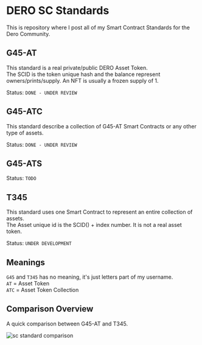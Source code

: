 # DERO SC Standards

This is repository where I post all of my Smart Contract Standards for the Dero Community.  

## G45-AT

This standard is a real private/public DERO Asset Token.  
The SCID is the token unique hash and the balance represent owners/prints/supply. An NFT is usually a frozen supply of 1.  

Status: `DONE - UNDER REVIEW`  

## G45-ATC

This standard describe a collection of G45-AT Smart Contracts or any other type of assets.  

Status: `DONE - UNDER REVIEW`  

## G45-ATS

Status: `TODO`  

## T345

This standard uses one Smart Contract to represent an entire collection of assets.  
The Asset unique id is the SCID() + index number. It is not a real asset token.  

Status: `UNDER DEVELOPMENT`  

## Meanings

`G45` and `T345` has no meaning, it's just letters part of my username.  
`AT` = Asset Token  
`ATC` = Asset Token Collection

## Comparison Overview

A quick comparison between G45-AT and T345.  

![sc standard comparison](https://github.com/g45t345rt/DERO-SC-Standards/blob/master/sc_comparison.png?raw=true)
